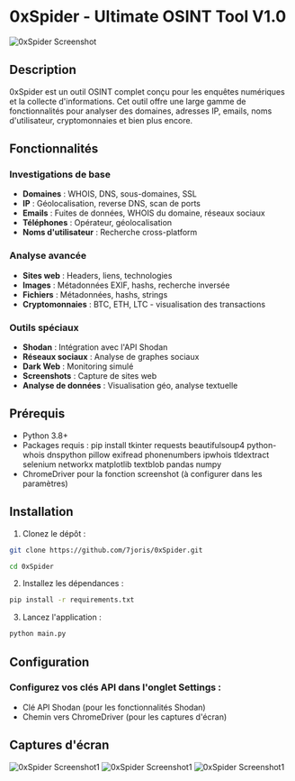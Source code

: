 # 0xSpider - Ultimate OSINT Tool  V1.0

![0xSpider Screenshot](https://cdn.discordapp.com/attachments/1372323802096336898/1373458314003742841/45d9342e-72e6-4a42-a895-80b579e67d47.png?ex=682a7c3b&is=68292abb&hm=ce0f4f713aa5745cab4edf662650d6193a9606a5888e9c1a9d4880066313659c&)

## Description

0xSpider est un outil OSINT complet conçu pour les enquêtes numériques et la collecte d'informations. Cet outil offre une large gamme de fonctionnalités pour analyser des domaines, adresses IP, emails, noms d'utilisateur, cryptomonnaies et bien plus encore.

## Fonctionnalités

### Investigations de base
- **Domaines** : WHOIS, DNS, sous-domaines, SSL
- **IP** : Géolocalisation, reverse DNS, scan de ports
- **Emails** : Fuites de données, WHOIS du domaine, réseaux sociaux
- **Téléphones** : Opérateur, géolocalisation
- **Noms d'utilisateur** : Recherche cross-platform

### Analyse avancée
- **Sites web** : Headers, liens, technologies
- **Images** : Métadonnées EXIF, hashs, recherche inversée
- **Fichiers** : Métadonnées, hashs, strings
- **Cryptomonnaies** : BTC, ETH, LTC - visualisation des transactions

### Outils spéciaux
- **Shodan** : Intégration avec l'API Shodan
- **Réseaux sociaux** : Analyse de graphes sociaux
- **Dark Web** : Monitoring simulé
- **Screenshots** : Capture de sites web
- **Analyse de données** : Visualisation géo, analyse textuelle

## Prérequis

- Python 3.8+
- Packages requis : pip install tkinter requests beautifulsoup4 python-whois dnspython pillow exifread phonenumbers ipwhois tldextract selenium networkx matplotlib textblob pandas numpy
- ChromeDriver pour la fonction screenshot (à configurer dans les paramètres)

## Installation

1. Clonez le dépôt :
```bash
git clone https://github.com/7joris/0xSpider.git
```
```bash
cd 0xSpider
```
2. Installez les dépendances :
```bash
pip install -r requirements.txt
```
3. Lancez l'application :
```bash
python main.py
```

## Configuration

### Configurez vos clés API dans l'onglet Settings :
- Clé API Shodan (pour les fonctionnalités Shodan)
- Chemin vers ChromeDriver (pour les captures d'écran)

## Captures d'écran
![0xSpider Screenshot1](https://cdn.discordapp.com/attachments/1372323802096336898/1373452452942188604/image.png?ex=682a76c6&is=68292546&hm=baafbf01be6a325e516650d0493f05fea069fae619cbf5212b6c923acbe9487e&)
![0xSpider Screenshot1](https://cdn.discordapp.com/attachments/1372323802096336898/1373452646509449266/image.png?ex=682a76f4&is=68292574&hm=c55c4a41223f2ffd52e4529757ae421cac6fa588626efb63dc6b76ef08aba57e&)
![0xSpider Screenshot1](https://cdn.discordapp.com/attachments/1372323802096336898/1373452796455555093/image.png?ex=682a7718&is=68292598&hm=11b6729634885daba3799289440b45982839c787fd2c5ca09d397fd4b4e9b9f4&)
